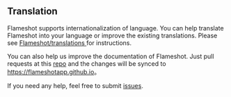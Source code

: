 ## Translation
Flameshot supports internationalization of language. You can help translate Flameshot into your language or improve the existing translations. Please see [Flameshot/translations
](https://github.com/flameshotapp/translation-instruction) for instructions.

You can also help us improve the documentation of Flameshot. Just pull requests at  this [repo](https://github.com/flameshotapp/flameshotapp.github.io) and the changes will be synced to <https://flameshotapp.github.io>。

If you need any help, feel free to submit [issues](https://github.com/flameshotapp/translation-instruction/issues).